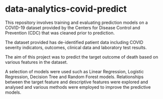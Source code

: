 
# data-analytics-covid-predict

This repository involves training and evaluating prediction models on a COVID-19 dataset provided by the Centers for Disease Control and Prevention (CDC) that was cleaned prior to prediction.

The dataset provided has de-identified patient data including COVID severity indicators, outcomes, clinical data and laboratory test results.

The aim of this project was to predict the target outcome of death based on various features in the dataset.

A selection of models were used such as Linear Regression, Logistic Regression, Decision Tree and Random Forest models.
Relationships between the target feature and descriptive features were explored and analysed and various methods were employed to improve the predictive models.

